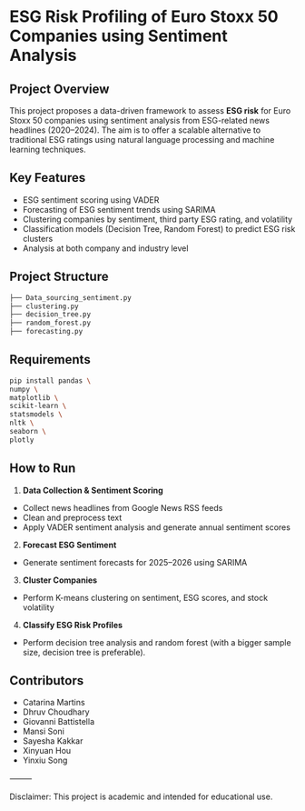 # ESG Risk Profiling of Euro Stoxx 50 Companies using Sentiment Analysis

## Project Overview
This project proposes a data-driven framework to assess **ESG risk** for Euro Stoxx 50 companies using sentiment analysis from ESG-related news headlines (2020–2024). The aim is to offer a scalable alternative to traditional ESG ratings using natural language processing and machine learning techniques.

## Key Features
- ESG sentiment scoring using VADER
- Forecasting of ESG sentiment trends using SARIMA
- Clustering companies by sentiment, third party ESG rating, and volatility
- Classification models (Decision Tree, Random Forest) to predict ESG risk clusters
- Analysis at both company and industry level

## Project Structure

```bash
├── Data_sourcing_sentiment.py     
├── clustering.py                  
├── decision_tree.py               
├── random_forest.py               
├── forecasting.py                 
```
## Requirements

```bash
pip install pandas \
numpy \
matplotlib \
scikit-learn \
statsmodels \
nltk \
seaborn \
plotly
```

## How to Run
1. **Data Collection & Sentiment Scoring**
- Collect news headlines from Google News RSS feeds
- Clean and preprocess text
- Apply VADER sentiment analysis and generate annual sentiment scores
2. **Forecast ESG Sentiment**
- Generate sentiment forecasts for 2025–2026 using SARIMA
3. **Cluster Companies**
- Perform K-means clustering on sentiment, ESG scores, and stock volatility
4. **Classify ESG Risk Profiles**
- Perform decision tree analysis and random forest (with a bigger sample size, decision tree is preferable).

## Contributors
- Catarina Martins
- Dhruv Choudhary
- Giovanni Battistella
- Mansi Soni
- Sayesha Kakkar
- Xinyuan Hou
- Yinxiu Song

⸻

Disclaimer: This project is academic and intended for educational use.
